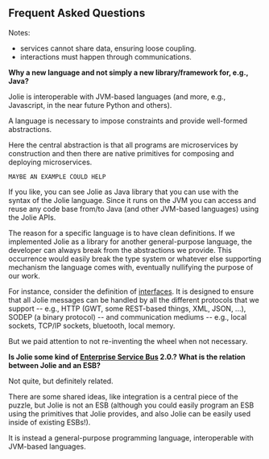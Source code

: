 ## Frequent Asked Questions

Notes:

- services cannot share data, ensuring loose coupling.
- interactions must happen through communications.

**Why a new language and not simply a new library/framework for, e.g., Java?**

Jolie is interoperable with JVM-based languages (and more, e.g., Javascript, in the near future Python and others).

A language is necessary to impose constraints and provide well-formed abstractions.

Here the central abstraction is that all programs are microservices by construction and then there are native primitives for composing and deploying microservices.

<code>MAYBE AN EXAMPLE COULD HELP</code>

If you like, you can see Jolie as Java library that you can use with the syntax of the Jolie language. Since it runs on the JVM you can access and reuse any code base from/to Java (and other JVM-based languages) using the Jolie APIs.

The reason for a specific language is to have clean definitions. If we implemented Jolie as a library for another general-purpose language, the developer can always break from the abstractions we provide. This occurrence would easily break the type system or whatever else supporting mechanism the language comes with, eventually nullifying the purpose of our work.

For instance, consider the definition of [interfaces](http://docs.jolie-lang.org/#!documentation/basics/communication_ports.html#interfaces). It is designed to ensure that all Jolie messages can be handled by all the different protocols that we support -- e.g., HTTP (GWT, some REST-based things, XML, JSON, ...), SODEP (a binary protocol) -- and communication mediums -- e.g., local sockets, TCP/IP sockets, bluetooth, local memory.

But we paid attention to not re-inventing the wheel when not necessary. 

**Is Jolie some kind of [Enterprise Service Bus](http://en.wikipedia.org/wiki/Enterprise_service_bus) 2.0.?**
**What is the relation between Jolie and an ESB?**

Not quite, but definitely related.

There are some shared ideas, like integration is a central piece of the puzzle, but Jolie is not an ESB (although you could easily program an ESB using the primitives that Jolie provides, and also Jolie can be easily used inside of existing ESBs!).

It is instead a general-purpose programming language, interoperable with JVM-based languages.
